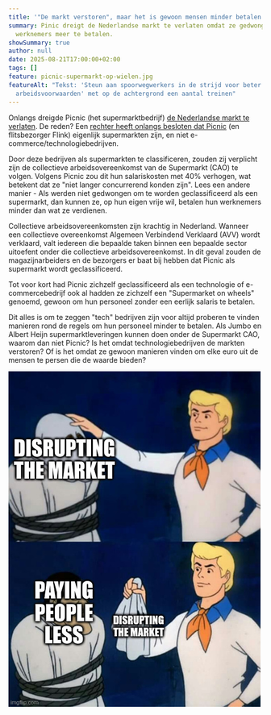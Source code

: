 ```yaml
---
title: '"De markt verstoren", maar het is gewoon mensen minder betalen.'
summary: Pinic dreigt de Nederlandse markt te verlaten omdat ze gedwongen wordt
  werknemers meer te betalen.
showSummary: true
author: null
date: 2025-08-21T17:00:00+02:00
tags: []
feature: picnic-supermarkt-op-wielen.jpg
featureAlt: "Tekst: 'Steun aan spoorwegwerkers in de strijd voor beter &
  arbeidsvoorwaarden' met op de achtergrond een aantal treinen"
---
```

Onlangs dreigde Picnic (het supermarktbedrijf) [de Nederlandse markt te verlaten](https://nos.nl/artikel/2579297-picnic-dreigt-met-verrek-uit-nederland). De reden? Een [rechter heeft onlangs besloten dat Picnic](https://uitspraken.rechtspraak.nl/details?id=ECLI:NL:GHARL:2025:3772&showbutton=true&keyword=ECLI%253aNL%253aGHARL%253a2025%253a3772&idx=1) (en flitsbezorger Flink) eigenlijk supermarkten zijn, en niet e-commerce/technologiebedrijven.

Door deze bedrijven als supermarkten te classificeren, zouden zij verplicht zijn de collectieve arbeidsovereenkomst van de Supermarkt (CAO) te volgen. Volgens Picnic zou dit hun salariskosten met 40% verhogen, wat betekent dat ze "niet langer concurrerend konden zijn". Lees een andere manier - Als werden niet gedwongen om te worden geclassificeerd als een supermarkt, dan kunnen ze, op hun eigen vrije wil, betalen hun werknemers minder dan wat ze verdienen.

Collectieve arbeidsovereenkomsten zijn krachtig in Nederland. Wanneer een collectieve overeenkomst Algemeen Verbindend Verklaard (AVV) wordt verklaard, valt iedereen die bepaalde taken binnen een bepaalde sector uitoefent onder die collectieve arbeidsovereenkomst. In dit geval zouden de magazijnarbeiders en de bezorgers er baat bij hebben dat Picnic als supermarkt wordt geclassificeerd.

Tot voor kort had Picnic zichzelf geclassificeerd als een technologie of e-commercebedrijf ook al hadden ze zichzelf een "Supermarket on wheels" genoemd, gewoon om hun personeel zonder een eerlijk salaris te betalen.

Dit alles is om te zeggen "tech" bedrijven zijn voor altijd proberen te vinden manieren rond de regels om hun personeel minder te betalen. Als Jumbo en Albert Heijn supermarktleveringen kunnen doen onder de Supermarkt CAO, waarom dan niet Picnic? Is het omdat technologiebedrijven de markten verstoren? Of is het omdat ze gewoon manieren vinden om elke euro uit de mensen te persen die de waarde bieden?

![Meme: Scoopie doo gezicht onthullen - Het verstoren van markten is gewoon mensen minder betalen](disrupt.jpg)
